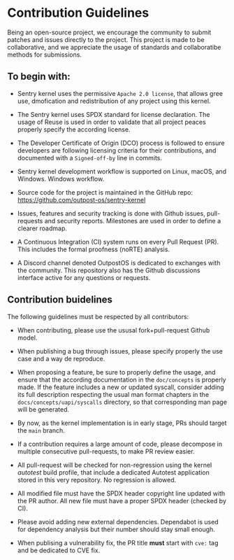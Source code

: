<!--
SPDX-FileCopyrightText: 2023-2024 Ledger SAS
SPDX-License-Identifier: Apache-2.0
-->

# Contribution Guidelines

Being an open-source project, we encourage the community to submit patches and issues
directly to the project.
This project is made to be collaborative, and we appreciate the usage of standards and
collaboratibe methods for submissions.

## To begin with:

* Sentry kernel uses the permissive `Apache 2.0 license`, that allows gree use, dmofication
  and redistribution of any project using this kernel.

* The Sentry kernel uses SPDX standard for license declaration. The usage of Reuse is used
  in order to validate that all project peaces properly specify the according license.

* The Developer Certificate of Origin (DCO) process is followed to
  ensure developers are following licensing criteria for their
  contributions, and documented with a ``Signed-off-by`` line in commits.

* Sentry kernel development workflow is supported on Linux, macOS, and Windows. Windows workflow.

* Source code for the project is maintained in the GitHub repo:
  https://github.com/outpost-os/sentry-kernel

* Issues, features and security tracking is done with Github issues, pull-requests and security reports.
  Milestones are used in order to define a clearer roadmap.

* A Continuous Integration (CI) system runs on every Pull Request (PR). This includes the formal proofness (noRTE) analysis.

* A Discord channel denoted OutpostOS is dedicated to exchanges with the community. This repository also has the Github
  discussions interface active for any questions or requests.

## Contribution buidelines

The following guidelines must be respected by all contributors:

* When contributing, please use the ususal fork+pull-request Github model.

* When publishing a bug through issues, please specify properly the use case and a way de reproduce.

* When proposing a feature, be sure to properly define the usage, and ensure that the according documentation in the `doc/concepts` is properly made.
  If the feature includes a new or updated syscall, consider adding its full description respecting the usual man format chapters in
  the `docs/concepts/uapi/syscalls` directory, so that corresponding man page will be generated.

* By now, as the kernel implementation is in early stage, PRs should target the `main` branch.

* If a contribution requires a large amount of code, please decompose in multiple consecutive pull-requests, to make PR review easier.

* All pull-request will be checked for non-regression using the kernel *autotest* build profile, that include a dedicated Autotest application stored in
  this very repository. No regression is allowed.

* All modified file must have the SPDX header copyright line updated with the PR author. All new file must have a proper SPDX header (checked by CI).

* Please avoid adding new external dependencies. Dependabot is used for dependency analysis but their number should stay small enough.

* When publising a vulnerability fix, the PR title **must** start with `cve:` tag and be dedicated to CVE fix.
